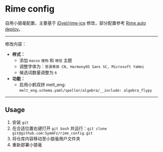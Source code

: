# Rime config

自用小狼毫配置，主要基于 [iDvel/rime-ice](https://github.com/iDvel/rime-ice) 修改，部分配置参考 [Rime auto deploy](https://github.com/Mark24Code/rime-auto-deploy)。

---

修改内容：

- **样式：**
  - 添加 `macos` `搜狗` 和 `微信` 主题 
  - 调整字体为：`思源黑体 CN, HarmonyOS Sans SC, Microsoft YaHei`
  - 候选词数量调整为 `6`
- **功能：**
  - 启用小鹤双拼 melt_eng: `melt_eng.schema.yaml/speller/algebra/__include: algebra_flypy`

---

## Usage

1. 安装 `git`
2. 在合适位置右键打开 `git bash` 并运行：`git clone git@github.com:SymmFz/rime_config.git`
3. 将仓库内容移动至小狼毫用户文件夹
4. 重新部署小狼毫
